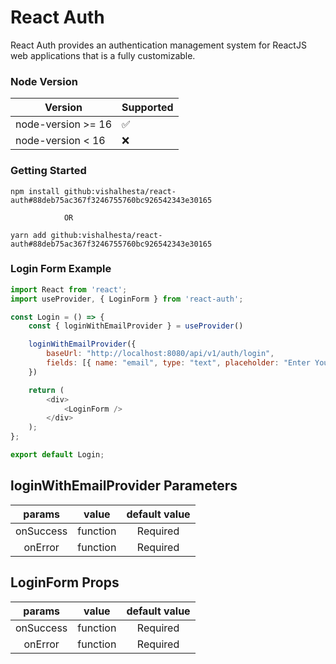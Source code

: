 # React Auth
React Auth provides an authentication management system for ReactJS web applications that is a fully customizable.

### Node Version

| Version | Supported          |
| ------- | ------------------ |
| node-version >= 16   | :white_check_mark: |
| node-version  < 16  | :x:  |

### Getting Started

```
npm install github:vishalhesta/react-auth#88deb75ac367f3246755760bc926542343e30165
```
				OR
```
yarn add github:vishalhesta/react-auth#88deb75ac367f3246755760bc926542343e30165
```

### Login Form Example

```js
import React from 'react';
import useProvider, { LoginForm } from 'react-auth';

const Login = () => {
	const { loginWithEmailProvider } = useProvider()

	loginWithEmailProvider({
		baseUrl: "http://localhost:8080/api/v1/auth/login",
		fields: [{ name: "email", type: "text", placeholder: "Enter Your Email" }, { name: "password", type: "password", placeholder: "Enter Your Password" }]
	})

	return (
		<div>
			<LoginForm />
		</div>
	);
};

export default Login;
```

## loginWithEmailProvider Parameters
|    params    |     value           |                default value                        |
|:------------:|:-------------------:|:---------------------------------------------------:|
|     onSuccess  |     function        |                Required                           |
|     onError    |     function        |                Required                           |

## LoginForm Props
|    params    |     value           |                default value                        |
|:------------:|:-------------------:|:---------------------------------------------------:|
|     onSuccess  |     function        |                Required                           |
|     onError    |     function        |                Required                           |